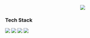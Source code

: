 <p align=center>
 <img src="https://capsule-render.vercel.app/api?type=waving&color=faf9cc&fontColor=ffffff&height=300&section=header&text=Seohyun%20Cho&fontSize=90"/>
</p>

<h3> Tech Stack </h3>
<p>
  <img src="https://img.shields.io/badge/java-007396?style=flat-square&logo=java&logoColor=white">
  <img src="https://img.shields.io/badge/HTML5-E34F26?style=flat-square&logo=HTML5&logoColor=white"/>
  <img src="https://img.shields.io/badge/JavaScript-F7DF1E?style=flat-square&logo=JavaScript&logoColor=white"/>
  <img src="https://img.shields.io/badge/MySQL-4479A1?style=flat-square&logo=MySQL&logoColor=white"/> 
</p>

